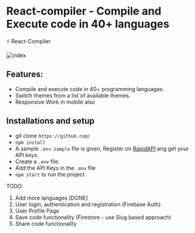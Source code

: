 # React-compiler - Compile and Execute code in 40+ languages

⚡️ React-Compiler

![index](https://user-images.githubusercontent.com/102648499/200180466-56561b21-e2cc-40ae-abbb-25a90a41bca0.png)


## Features: 
- Compile and execute code in 40+ programming languages.
- Switch themes from a list of available themes.
- Responsive Work in mobile also

## Installations and setup

- git clone `https://github.com/`
- `npm install`
- A sample `.env.sample` file is given, Register on <a href="https://rapidapi.com/judge0-official/api/judge0-ce/pricing" target="__blank">RapidAPI</a> ang get your API keys.
- Create a `.env` file.
- Add the API Keys in the `.env` file
- `npm start` to run the project.



TODO:

1. Add more languages [DONE]
2. User login, authentication and registration (Firebase Auth)
3. User Profile Page
4. Save code functionality (Firestore - use Slug based approach)
5. Share code functionality

